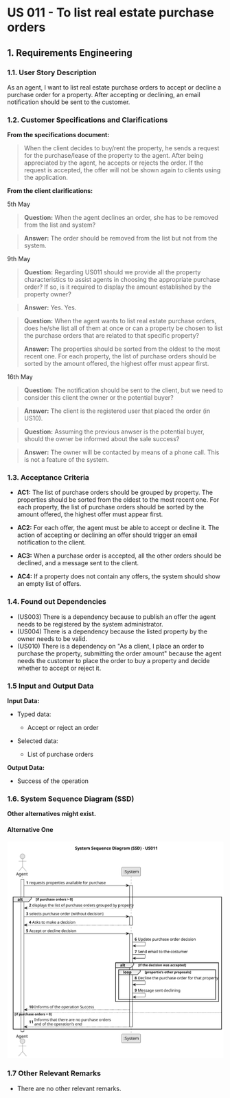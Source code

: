 # US 011 -  To list real estate purchase orders

## 1. Requirements Engineering


### 1.1. User Story Description


As an agent, I want to list real estate purchase orders to accept or decline a
purchase order for a property. After accepting or declining, an email notification
should be sent to the customer.

### 1.2. Customer Specifications and Clarifications 


**From the specifications document:**

>   When the client decides to buy/rent the property, he sends a request for the purchase/lease of the
property to the agent. After being appreciated by the agent, he accepts or rejects the order. If the
request is accepted, the offer will not be shown again to clients using the application.

**From the client clarifications:**

5th May

> **Question:** When the agent declines an order, she has to be removed from the list and system?

> **Answer:** The order should be removed from the list but not from the system.

9th May

> **Question:** Regarding US011 should we provide all the property characteristics to assist agents in choosing the appropriate purchase order? If so, is it required to display the amount established by the property owner?

> **Answer:** Yes. Yes.

> **Question:**  When the agent wants to list real estate purchase orders, does he/she list all of them at once or can a property be chosen to list the purchase orders that are related to that specific property?
> 
> **Answer:** The properties should be sorted from the oldest to the most recent one. For each property, the list of purchase orders should be sorted by the amount offered, the highest offer must appear first.

16th May 

> **Question:**  The notification should be sent to the client, but we need to consider this client the owner or the potential buyer?

> **Answer:**  The client is the registered user that placed the order (in US10).
 
> **Question:** Assuming the previous anwser is the potential buyer, should the owner be informed about the sale success?

> **Answer:**  The owner will be contacted by means of a phone call. This is not a feature of the system.

### 1.3. Acceptance Criteria

* **AC1:** The list of purchase orders should be grouped by property. The properties
  should be sorted from the oldest to the most recent one. For each property, the
  list of purchase orders should be sorted by the amount offered, the highest offer
  must appear first.


* **AC2:** For each offer, the agent must be able to accept or decline it. The action of
  accepting or declining an offer should trigger an email notification to the client.


* **AC3:** When a purchase order is accepted, all the other orders should be declined,
  and a message sent to the client.

* **AC4:** If a property does not contain any offers, the system should show an empty
  list of offers.

### 1.4. Found out Dependencies
* (US003) There is a dependency because to publish an offer the agent needs to be registered by the system administrator.
* (US004) There is a dependency because the listed property by the owner needs to be valid.
* (US010) There is a dependency on "As a client, I place an order to purchase the property, submitting the order amount" because the agent needs the customer to place the order to buy a property and decide whether to accept or reject it.

### 1.5 Input and Output Data

**Input Data:**

* Typed data:
	* Accept or reject an order
	
* Selected data:
	*  List of purchase orders

**Output Data:**

* Success of the operation

### 1.6. System Sequence Diagram (SSD)

**Other alternatives might exist.**

#### Alternative One

![System Sequence Diagram - Alternative One](svg/us011-system-sequence-diagram.svg)


### 1.7 Other Relevant Remarks

*  There are no other relevant remarks. 